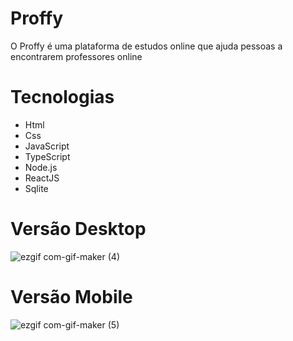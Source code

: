 # Proffy
O Proffy é uma plataforma de estudos online que ajuda pessoas a encontrarem professores online

# Tecnologias

* Html
* Css
* JavaScript
* TypeScript
* Node.js
* ReactJS
* Sqlite

# Versão Desktop
![ezgif com-gif-maker (4)](https://user-images.githubusercontent.com/101219161/171703358-29c7289e-40d0-4987-9f35-f95a3a6abbbd.gif)

# Versão Mobile
![ezgif com-gif-maker (5)](https://user-images.githubusercontent.com/101219161/171703366-f490eba3-38e4-4a5e-a7e5-a026406aa82a.gif)





